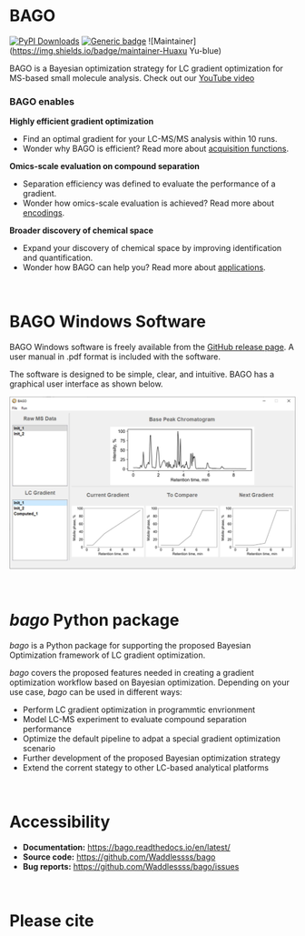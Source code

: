# BAGO

[![PyPI Downloads](https://img.shields.io/pypi/dm/bago.svg?label=PyPI%20downloads)](https://pypi.org/project/bago/)
[![Generic badge](https://img.shields.io/badge/BAGO-ver_1.0-<COLOR>.svg)](https://github.com/Waddlessss/bago/)
![Maintainer](https://img.shields.io/badge/maintainer-Huaxu Yu-blue)

BAGO is a Bayesian optimization strategy for LC gradient optimization for MS-based small molecule analysis. Check out our [YouTube video](https://www.youtube.com/watch?v=Ne_Y0vZ0WKI)

### BAGO enables

**Highly efficient gradient optimization**

* Find an optimal gradient for your LC-MS/MS analysis within 10 runs.
* Wonder why BAGO is efficient? Read more about [acquisition functions](https://bago.readthedocs.io/en/latest/acq-func.html).

**Omics-scale evaluation on compound separation**

* Separation efficiency was defined to evaluate the performance of a gradient.
* Wonder how omics-scale evaluation is achieved? Read more about [encodings](https://bago.readthedocs.io/en/latest/encodings.html).

**Broader discovery of chemical space**

* Expand your discovery of chemical space by improving identification and quantification.
* Wonder how BAGO can help you? Read more about [applications](https://bago.readthedocs.io/en/latest/applications.html).

&nbsp;
&nbsp;

# BAGO Windows Software

BAGO Windows software is freely available from the [GitHub release page](https://github.com/Waddlessss/bago/releases). A user manual in .pdf format is included with the software.

The software is designed to be simple, clear, and intuitive. BAGO has a graphical user interface as shown below.

<img src = "/pictures/BAGO_software_main.jpg" width = "850" >

&nbsp;
&nbsp;

# *bago* Python package

*bago* is a Python package for supporting the proposed Bayesian Optimization framework of LC gradient optimization.

*bago* covers the proposed features needed in creating a gradient optimization workflow based on Bayesian optimization. Depending on your use case, *bago* can be used in different ways:

* Perform LC gradient optimization in programmtic envrionment
* Model LC-MS experiment to evaluate compound separation performance
* Optimize the default pipeline to adpat a special gradient optimization scenario
* Further development of the proposed Bayesian optimization strategy
* Extend the corrent stategy to other LC-based analytical platforms

&nbsp;
&nbsp;

# Accessibility

* **Documentation:** https://bago.readthedocs.io/en/latest/
* **Source code:** https://github.com/Waddlessss/bago
* **Bug reports:** https://github.com/Waddlessss/bago/issues

&nbsp;
&nbsp;

# Please cite

